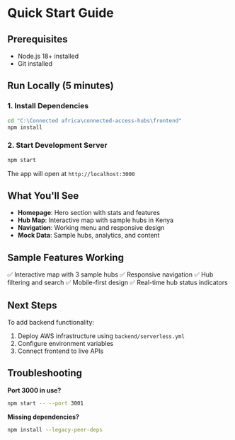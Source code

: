 # Quick Start Guide

## Prerequisites
- Node.js 18+ installed
- Git installed

## Run Locally (5 minutes)

### 1. Install Dependencies
```bash
cd "C:\Connected africa\connected-access-hubs\frontend"
npm install
```

### 2. Start Development Server
```bash
npm start
```

The app will open at `http://localhost:3000`

## What You'll See

- **Homepage**: Hero section with stats and features
- **Hub Map**: Interactive map with sample hubs in Kenya
- **Navigation**: Working menu and responsive design
- **Mock Data**: Sample hubs, analytics, and content

## Sample Features Working

✅ Interactive map with 3 sample hubs
✅ Responsive navigation
✅ Hub filtering and search
✅ Mobile-first design
✅ Real-time hub status indicators

## Next Steps

To add backend functionality:
1. Deploy AWS infrastructure using `backend/serverless.yml`
2. Configure environment variables
3. Connect frontend to live APIs

## Troubleshooting

**Port 3000 in use?**
```bash
npm start -- --port 3001
```

**Missing dependencies?**
```bash
npm install --legacy-peer-deps
```